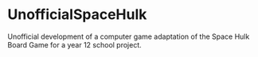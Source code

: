 UnofficialSpaceHulk
===================

Unofficial development of a computer game adaptation of the Space Hulk Board Game for a year 12 school project.
